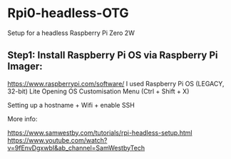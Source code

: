# Rpi0-headless-OTG
Setup for a headless Raspberry Pi Zero 2W

## Step1: Install Raspberry Pi OS via Raspberry Pi Imager: 
https://www.raspberrypi.com/software/
I used Raspberry Pi OS (LEGACY, 32-bit) Lite
Opening OS Customisation Menu (Ctrl + Shift + X)

Setting up a hostname + Wifi + enable SSH

More info: 

https://www.samwestby.com/tutorials/rpi-headless-setup.html
https://www.youtube.com/watch?v=9fEnvDgxwbI&ab_channel=SamWestbyTech
